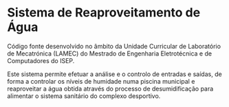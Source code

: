 # Sistema de Reaproveitamento de Água

Código fonte desenvolvido no âmbito da Unidade Curricular de Laboratório de Mecatrónica (LAMEC) do Mestrado de Engenharia Eletrotécnica e de Computadores do ISEP.

Este sistema permite efetuar a análise e o controlo de entradas e saídas, de forma a controlar os níveis de humidade numa piscina municipal e reaproveitar a água obtida através do processo de desumidificação para alimentar o sistema sanitário do complexo desportivo.